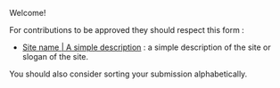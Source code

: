 Welcome!

For contributions to be approved they should respect this form :

* [Site name | A simple description](url) : a simple description of the site or slogan of the site.

You should also consider sorting your submission alphabetically.
